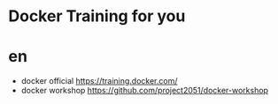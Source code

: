 # Docker Training for you

# en
- docker official https://training.docker.com/
- docker workshop https://github.com/project2051/docker-workshop


